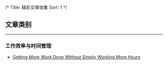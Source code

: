 /*
 Title: 精彩文章收集
 Sort: 1
 */
 
## 文章类别

----

### 工作效率与时间管理  

 -  [Getting More Work Done Without Simply Working More Hours](http://www.smashingmagazine.com/2015/12/getting-work-done-without-simply-working-hours/)
